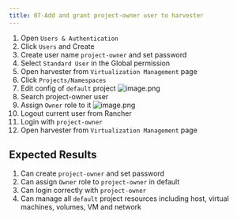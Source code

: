 ```yaml
---
title: 07-Add and grant project-owner user to harvester
---
```

1. Open `Users & Authentication` 
2. Click `Users` and Create
3. Create user name `project-owner` and set password
4. Select `Standard User` in the Global permission
5. Open harvester from `Virtualization Management` page
6. Click `Projects/Namespaces`
7. Edit config of `default` project
![image.png](https://images.zenhubusercontent.com/61519853321ea20d65443929/25221ce8-909a-4532-85d0-5a1912528f37)
8. Search project-owner user
9. Assign `Owner` role to it
![image.png](https://images.zenhubusercontent.com/61519853321ea20d65443929/f3bb7b2d-f687-4cc0-bb98-f286f45ea17b)
10. Logout current user from Rancher 
11. Login with `project-owner`
12. Open harvester from `Virtualization Management` page

## Expected Results
1. Can create `project-owner` and set password
2. Can assign `Owner` role to `project-owner` in default
3. Can login correctly with `project-owner`
4. Can manage all `default` project resources including host, virtual machines, volumes, VM and network 
